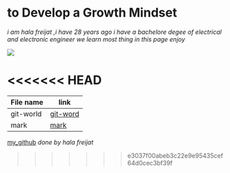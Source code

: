 # to Develop a Growth Mindset 
*i am hala freijat ,i have 28 years ago i have a bachelore degee of electrical and electronic engineer we learn most thing in this page enjoy*



![](https://cdnb.artstation.com/p/assets/images/images/005/507/167/large/howie-le-brain-whole-fotor.jpg?1491529680&dl=1)


<<<<<<< HEAD
=======
 
| File name   | link |
| ----------- | ----------- |
| git-world | [git-word](git-world.md) |
| mark       | [mark](mark.md) |

[my_github](https://halafreijat.github.io/hello-amman102/)
*done by hala freijat*
>>>>>>> e3037f00abeb3c22e9e95435cef64d0cec3bf39f


                         
